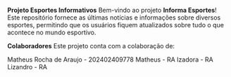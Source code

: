 **Projeto Esportes Informativos**
Bem-vindo ao projeto **Informa Esportes**! Este repositório fornece 
as últimas notícias e informações sobre diversos esportes, permitindo que 
os usuários fiquem atualizados sobre tudo o que acontece no mundo esportivo.

**Colaboradores**
Este projeto conta com a colaboração de:

Matheus Rocha de Araujo - 202402409778
Matheus     -   RA
Izadora     -   RA
Lizandro    -   RA
